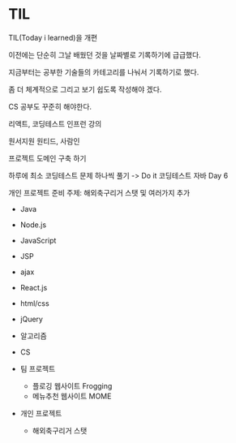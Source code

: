 # TIL

TIL(Today i learned)을 개편

이전에는 단순히 그날 배웠던 것을 날짜별로 기록하기에 급급했다.

지금부터는 공부한 기술들의 카테고리를 나눠서 기록하기로 했다.

좀 더 체계적으로 그리고 보기 쉽도록 작성해야 겠다.

CS 공부도 꾸준히 해야한다.

리액트, 코딩테스트 인프런 강의

원서지원 원티드, 사람인

프로젝트 도메인 구축 하기

하루에 최소 코딩테스트 문제 하나씩 풀기 -> Do it 코딩테스트 자바 Day 6

개인 프로젝트 준비 주제: 해외축구리거 스탯 및 여러가지 추가 

- Java

- Node.js

- JavaScript

- JSP

- ajax

- React.js

- html/css

- jQuery

- 알고리즘

- CS

- 팀 프로젝트
  
  - 플로깅 웹사이트 Frogging
  - 메뉴추천 웹사이트 MOME

- 개인 프로젝트
  
  - 해외축구리거 스탯
